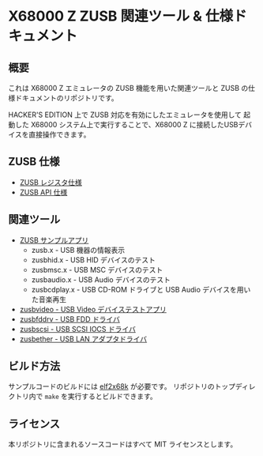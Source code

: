 # X68000 Z ZUSB 関連ツール & 仕様ドキュメント

## 概要

これは X68000 Z エミュレータの ZUSB 機能を用いた関連ツールと ZUSB の仕様ドキュメントのリポジトリです。

HACKER'S EDITION 上で ZUSB 対応を有効にしたエミュレータを使用して
起動した X68000 システム上で実行することで、X68000 Z に接続したUSBデバイスを直接操作できます。

## ZUSB 仕様

* [ZUSB レジスタ仕様](ZUSB-specs.md)
* [ZUSB API 仕様](ZUSB-api.md)

## 関連ツール

* [ZUSB サンプルアプリ](src/README.md)
  * zusb.x - USB 機器の情報表示
  * zusbhid.x - USB HID デバイスのテスト
  * zusbmsc.x - USB MSC デバイスのテスト
  * zusbaudio.x - USB Audio デバイスのテスト
  * zusbcdplay.x - USB CD-ROM ドライブと USB Audio デバイスを用いた音楽再生
* [zusbvideo - USB Video デバイステストアプリ](zusbvideo/README.md)
* [zusbfddrv - USB FDD ドライバ](zusbfddrv/README.md)
* [zusbscsi - USB SCSI IOCS ドライバ](zusbscsi/README.md)
* [zusbether - USB LAN アダプタドライバ](zusbether/README.md)

## ビルド方法

サンプルコードのビルドには [elf2x68k](https://github.com/yunkya2/elf2x68k) が必要です。
リポジトリのトップディレクトリ内で `make` を実行するとビルドできます。

## ライセンス

本リポジトリに含まれるソースコードはすべて MIT ライセンスとします。

